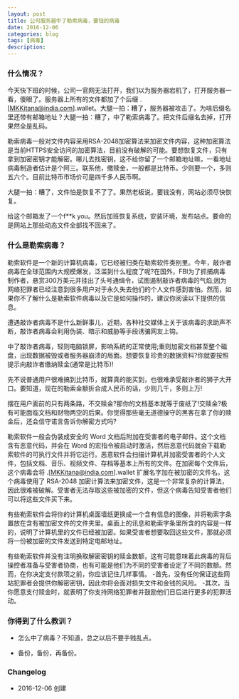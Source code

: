 ```yaml
---
layout: post
title: 公司服务器中了勒索病毒，要钱的病毒
date: 2016-12-06
categories: blog
tags: [病毒]
description: 
---
```


### 什么情况？

今天快下班的时候，公司一官网无法打开，我们以为服务器宕机了，打开服务器一看，傻眼了。服务器上所有的文件都加了个后缀 .[MKKitana@india.com].wallet。大腿一拍：糟了，服务器被攻击了。为啥后缀名里还带有邮箱地址？大腿一拍：糟了，中了勒索病毒了。把文件后缀名去掉，打开果然全是乱码。

勒索病毒一般对文件内容采用RSA-2048加密算法来加密文件内容，这种加密算法是当前HTTPS安全访问的加密算法，目前没有破解的可能。要想恢复文件，只有拿到加密密钥才能解密。哪儿去找密钥，这不给你留了一个邮箱地址嘛，一看地址病毒制造者估计是个阿三。联系他，缴赎金，一般都是比特币。少则要一个，多则五六个。目前比特币市场价可是四千多人民币啊。

大腿一拍：糟了，文件怕是恢复不了了。果然老板说，要钱没有，网站必须尽快恢复。

给这个邮箱发了一个f**k you。然后加班恢复系统，安装环境，发布站点。要命的是网站上那些动态文件全部找不回来了。

### 什么是勒索病毒？

勒索软件是一个新的计算机病毒，它已经被归类在勒索软件类别里。今年，敲诈者病毒在全球范围内大规模爆发，泛滥到什么程度了呢?在国外，FBI为了抓捕病毒制作者，悬赏300万美元并挂出了头号通缉令，试图遏制敲诈者病毒的气焰;因为网络犯罪者已经注意到很多用户对于永久失去他们的个人文件感到害怕。然而，如果你不了解什么是勒索软件病毒以及它是如何操作的，建议你阅读以下提供的信息。

遭遇敲诈者病毒不是什么新鲜事儿，近期，各种社交媒体上关于该病毒的求助声不断，敲诈者病毒会利用伪装、暗示和威胁等手段诱骗网友上钩。

中了敲诈者病毒，轻则电脑锁屏，影响系统的正常使用;重则加密文档甚至整个磁盘，出现数据被毁或者服务器崩溃的局面。想要恢复珍贵的数据资料?你就要按照提示向敲诈者缴纳赎金(通常是比特币)!

先不说普通用户很难搞到比特币，就算真的能买到，也很难承受敲诈者的狮子大开口。要知道，现在的勒索金额折合成人民币的话，少则几千，多则上万!

摆在用户面前的只有两条路，不交赎金?那你的文档基本就等于废纸了!交赎金?极有可能面临文档和财物两空的后果。你觉得那些毫无道德操守的黑客在拿了你的赎金后，还会信守诺言告诉你解密方式吗?

勒索软件一般会伪装成安全的 Word 文档后附加在受害者的电子邮件。这个文档含有恶意代码，并会在 Word 的宏指令被启动时激活，然后恶意代码就会下载勒索软件的可执行文件并将它运行。恶意软件会扫描计算机并加密受害者的个人文件，包括文档、音乐、视频文件、存档等基本上所有的文件。在加密每个文件后，这个病毒会将 .[MKKitana@india.com].wallet 扩展名字加在被加密的文件名。这个病毒使用了 RSA-2048 加密计算法来加密文件，这是一个非常复杂的计算法，因此很难被破解。受害者无法存取这些被加密的文件，但这个病毒告知受害者他们可以将这些文件买下来。

有些勒索软件会将你的计算机桌面墙纸更换成一个含有信息的图像，并将勒索字条置放在含有被加密文件的文件夹里。桌面上的讯息和勒索字条里所含的内容是一样的，说明了计算机里的文件已经被加密。如果受害者想要取回这些文件，那就必须将一份被加密的文件发送到特定电邮地址。

有些勒索软件并没有注明换取解密密钥的赎金数额，这有可能意味着此病毒的背后操控者准备与受害者协商，也有可能是他们为不同的受害者设定了不同的数额。然而，在你决定支付款项之前，你应该记住几样事情。
-首先，没有任何保证这些网站犯罪者会提供你解密密钥，因此你将会面对损失文件和金钱的风险。
-其次，当你愿意支付赎金时，就表明了你支持网络犯罪者并鼓励他们日后进行更多的犯罪活动。

### 你得到了什么教训？

- 怎么中了病毒？不知道，总之以后不要手贱乱点。

- 备份，备份，再备份。

### Changelog

- 2016-12-06 创建